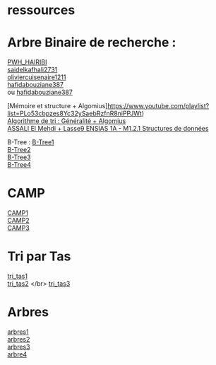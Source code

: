 
# ressources
# Arbre Binaire de recherche : 
[PWH_HAIRIBI](https://www.youtube.com/@PWH_HAIRIBI/playlists) </br>
[saidelkafhali2731](https://www.youtube.com/@saidelkafhali2731/playlists)  </br>
[oliviercuisenaire1211](https://www.youtube.com/@oliviercuisenaire1211/playlists)  </br>
[hafidabouziane387](https://www.youtube.com/@hafidabouziane387/videos)   </br>ou [hafidabouziane387](https://www.youtube.com/watch?v=56NbCqX0bVk&list=UUQUTEeiHn-nP1_w6Ymi74hA)  </br>



[Mémoire et structure + Algomius]https://www.youtube.com/playlist?list=PLo53cbpzes8Yc32ySaebRzfnR8niPPJWt)  </br>
[Algorithme de tri : Généralité + Algomius](https://www.youtube.com/watch?v=NxtuTW-e2JI&list=PLo53cbpzes8YitYTmH9Z2wxLt73sL_CJj&pp=iAQB)  </br>
[ASSALI El Mehdi + Lasse9 ENSIAS 1A - M1.2.1 Structures de données](https://www.youtube.com/playlist?list=PLVmWahPwxZmU68vnxSOpXtNc2MSv7C4Ye)  </br>

B-Tree : 
[B-Tree1](https://www.youtube.com/@computerscienceclassexampl1504)  </br>
[B-Tree2](https://www.youtube.com/watch?v=0Ud72NLwqhU)  </br>
[B-Tree3](https://www.youtube.com/playlist?list=PL8xmnXn7pVtyhqj8kStLRbJx_2mbrgGqg)  </br>
[B-Tree4](https://www.youtube.com/playlist?list=PLDN4rrl48XKpZkf03iYFl-O29szjTrs_O)  </br>

# CAMP  
[CAMP1](https://www.youtube.com/watch?v=MtVZAXepMPM)  </br>
[CAMP2](https://www.youtube.com/watch?v=8hly31xKli0)  </br>
[CAMP3](https://www.youtube.com/watch?v=OkS9YkfW50s)  </br>


# Tri par Tas 
[tri_tas1](https://github.com/rochevin/tri_tas)  </br>
[tri_tas2](https://github.com/ahmedOumezzine/Algorithme-tri-language-C/blob/master/tri%20(selection,insertion,bulle).c)  </br>
[tri_tas3](https://github.com/rlecomte19/Benchme)  </br>


# Arbres
[arbres1](https://github.com/MajorPetrov/Arbres-binaires/blob/master/Test_arbre.c)  </br>
[arbres2](https://github.com/Quentin18/ABR)  </br>
[arbres3](https://gist.github.com/tonious/1377768)  </br>
[arbre4](https://gist.github.com/moenn1/ee1ea8af01e6cb4d04215a91b791992e)  </br>

